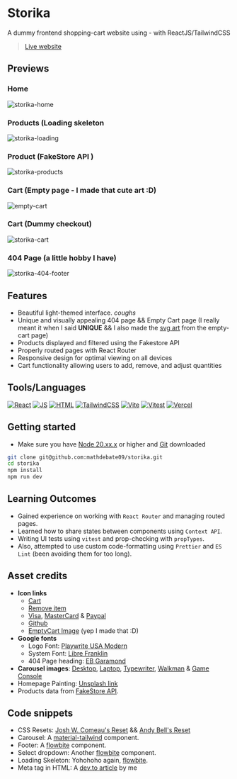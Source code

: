 # Storika

A dummy frontend shopping-cart website using - with ReactJS/TailwindCSS

> [Live website](https://storika.vercel.app/)

## Previews

### Home

![storika-home](https://github.com/mathdebate09/storika/assets/140599484/3b32c853-d2af-44c6-8f29-af15b6b1160b)

### Products (Loading skeleton

![storika-loading](https://github.com/mathdebate09/storika/assets/140599484/9097b86e-2dd7-4708-bba9-e2b969af8e39)

### Product (FakeStore API )

![storika-products](https://github.com/mathdebate09/storika/assets/140599484/865aa4cc-67d2-4970-a4e5-3dc4a4010210)

### Cart (Empty page - I made that cute art :D)

![empty-cart](https://github.com/mathdebate09/storika/assets/140599484/6e7ef753-53b0-428f-8b4e-bcdcd2e353c3)

### Cart (Dummy checkout)

![storika-cart](https://github.com/mathdebate09/storika/assets/140599484/82c63c23-136f-444d-852a-7aea1b19e312)

### 404 Page (a little hobby I have)

![storika-404-footer](https://github.com/mathdebate09/storika/assets/140599484/a8a44203-df0d-47c1-bfaa-3146b952f982)

## Features

- Beautiful light-themed interface. *coughs*
- Unique and visually appealing 404 page && Empty Cart page (I really meant it when I said **UNIQUE** && I also made the [svg art](https://storika.vercel.app/cart) from the empty-cart page)
- Products displayed and filtered using the Fakestore API
- Properly routed pages with React Router
- Responsive design for optimal viewing on all devices
- Cart functionality allowing users to add, remove, and adjust quantities

## Tools/Languages

[![React](https://img.shields.io/badge/-React-000?style=for-the-badge&logo=react)](https://react.dev/learn)
[![JS](https://img.shields.io/badge/-JavaScript-000?style=for-the-badge&logo=javascript&logoColor=F0DB4F)](https://developer.mozilla.org/en-US/docs/Web/JavaScript)
[![HTML](https://img.shields.io/badge/-HTML-000?style=for-the-badge&logo=html5)](https://developer.mozilla.org/en-US/docs/Web/HTML)
[![TailwindCSS](https://img.shields.io/badge/-TailwindCSS-000?style=for-the-badge&logo=tailwindcss&logoColor=1572B6)](https://tailwindcss.com/docs/installation)
[![Vite](https://img.shields.io/badge/-Vite-000?style=for-the-badge&logo=vite)](https://vitejs.dev/guide/)
[![Vitest](https://img.shields.io/badge/-Vitest-000?style=for-the-badge&logo=vitest)](https://vitest.dev/guide/)
[![Vercel](https://img.shields.io/badge/-Vercel-000?style=for-the-badge&logo=vercel)](https://vercel.com/docs/getting-started-with-vercel)

## Getting started

- Make sure you have [Node 20.xx.x](https://nodejs.org/en/download/package-manager) or higher and [Git](https://git-scm.com/downloads) downloaded

```bash
git clone git@github.com:mathdebate09/storika.git
cd storika
npm install
npm run dev
```

## Learning Outcomes

- Gained experience on working with `React Router` and managing routed pages.
- Learned how to share states between components using `Context API`.
- Writing UI tests using `vitest` and prop-checking with `propTypes`.
- Also, attempted to use custom code-formatting using `Prettier` and `ES Lint` (been avoiding them for too long).

## Asset credits

- **Icon links**
  - [Cart](https://lucide.dev/icons/shopping-bag)
  - [Remove item](https://lucide.dev/icons/trash-2)
  - [Visa](https://www.svgrepo.com/svg/328144/visa), [MasterCard](https://www.svgrepo.com/svg/508701/mastercard-full) & [Paypal](https://www.svgrepo.com/svg/508716/paypal)
  - [Github](https://www.svgrepo.com/svg/512317/github-142)
  - [EmptyCart Image](https://gtihub.com/amthdebta09) (yep I made that :D)
- **Google fonts**
  - Logo Font: [Playwrite USA Modern](https://fonts.google.com/specimen/Playwrite+US+Modern?preview.text=storika.)
  - System Font: [Libre Franklin](https://fonts.google.com/specimen/Libre+Franklin?preview.text=Hello%20Wolrd)
  - 404 Page heading: [EB Garamond](https://fonts.google.com/specimen/EB+Garamond)
- **Carousel images**: [Desktop](https://www.artstation.com/artwork/kQQgaA), [Laptop](https://www.aroged.com/2024/06/25/apple-does-not-allow-the-release-of-pc-emulators-on-ios/), [Typewriter](https://unsplash.com/photos/black-typewriter-on-brown-wooden-table-rLNtIsnrp6A), [Walkman](https://medium.com/coinmonks/download-mp3-from-youtube-playlist-efa44493b47a) & [Game Console](https://quizgecko.com/learn/nintendo-trivia-rhntqm)
- Homepage Painting: [Unsplash link](https://unsplash.com/photos/horse-and-carriage-inside-cave-painting-kVXGjqRe7IY)
- Products data from [FakeStore API](https://fakestoreapi.com/).

## Code snippets

- CSS Resets: [Josh W. Comeau's Reset](https://www.joshwcomeau.com/css/custom-css-reset/) && [Andy Bell's Reset](https://piccalil.li/blog/a-more-modern-css-reset/)
- Carousel: A [material-tailwind](https://www.material-tailwind.com/docs/react/carousel) component.
- Footer: A [flowbite](https://flowbite.com/docs/components/footer/#social-media-icons) component.
- Select dropdown: Another [flowbite](https://flowbite.com/docs/forms/select/#select-input-example) component.
- Loading Skeleton: Yohohoho again, [flowbite](https://flowbite.com/docs/components/skeleton/#image-placeholder).
- Meta tag in HTML: A [dev.to article](https://dev.to/mathdebate09/add-thumbnails-to-your-project-links-for-better-seo-5gca) by me
